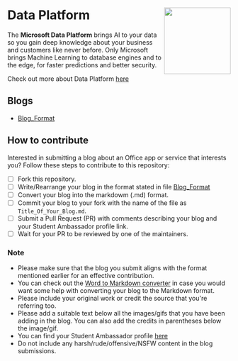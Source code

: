 # Data Platform <img src=https://github.com/microsoft/studentambassadors/blob/main/Ambassador-Blogs/Assets/MS%20Learn%20Program%20Badge.png width=150 align='right'>

The **Microsoft Data Platform** brings AI to your data so you gain deep knowledge about your business and customers like never before. Only Microsoft brings Machine Learning to database engines and to the edge, for faster predictions and better security.

Check out more about Data Platform [here](https://www.microsoft.com/en-us/sql-server)

## Blogs
- [Blog_Format](https://github.com/microsoft/studentambassadors/blob/main/Ambassador-Blogs/Blog-Format.md)


## How to contribute
Interested in submitting a blog about an Office app or service that interests you?
Follow these steps to contribute to this repository:

* [ ] Fork this repository.
* [ ] Write/Rearrange your blog in the format stated in file [Blog_Format](https://github.com/microsoft/studentambassadors/blob/main/Ambassador-Blogs/Blog-Format.md)
* [ ] Convert your blog into the markdowm (.md) format.
* [ ] Commit your blog to your fork with the name of the file as ```Title_Of_Your_Blog.md```.
* [ ] Submit a Pull Request (PR) with comments describing your blog and your Student Ambassador profile link.
* [ ] Wait for your PR to be reviewed by one of the maintainers. 

### Note
* Please make sure that the blog you submit aligns with the format mentioned earlier for an effective contribution.
* You can check out the [Word to Markdown converter](https://word2md.com/) in case you would want some help with converting your blog to the Markdown format.
* Please include your original work or credit the source that you're referring too.
* Please add a suitable text below all the images/gifs that you have been adding in the blog. You can also add the credits in parentheses below the image/gif.
* You can find your Student Ambassador profile [here](https://studentambassadors.microsoft.com/en-US/profile)
* Do not include any harsh/rude/offensive/NSFW content in the blog submissions.